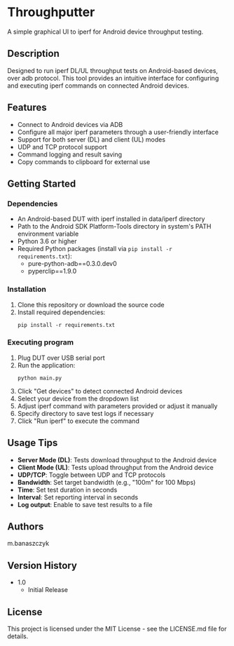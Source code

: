 # Throughputter

A simple graphical UI to iperf for Android device throughput testing.

## Description

Designed to run iperf DL/UL throughput tests on Android-based devices, over adb protocol. This tool provides an intuitive interface for configuring and executing iperf commands on connected Android devices.

## Features

* Connect to Android devices via ADB
* Configure all major iperf parameters through a user-friendly interface
* Support for both server (DL) and client (UL) modes
* UDP and TCP protocol support
* Command logging and result saving
* Copy commands to clipboard for external use

## Getting Started

### Dependencies

* An Android-based DUT with iperf installed in data/iperf directory
* Path to the Android SDK Platform-Tools directory in system's PATH environment variable
* Python 3.6 or higher
* Required Python packages (install via `pip install -r requirements.txt`):
  * pure-python-adb==0.3.0.dev0
  * pyperclip==1.9.0

### Installation

1. Clone this repository or download the source code
2. Install required dependencies:
   ```
   pip install -r requirements.txt
   ```

### Executing program

1. Plug DUT over USB serial port
2. Run the application:
   ```
   python main.py
   ```
3. Click "Get devices" to detect connected Android devices
4. Select your device from the dropdown list
5. Adjust iperf command with parameters provided or adjust it manually
6. Specify directory to save test logs if necessary
7. Click "Run iperf" to execute the command

## Usage Tips

* **Server Mode (DL)**: Tests download throughput to the Android device
* **Client Mode (UL)**: Tests upload throughput from the Android device
* **UDP/TCP**: Toggle between UDP and TCP protocols
* **Bandwidth**: Set target bandwidth (e.g., "100m" for 100 Mbps)
* **Time**: Set test duration in seconds
* **Interval**: Set reporting interval in seconds
* **Log output**: Enable to save test results to a file


## Authors

m.banaszczyk

## Version History

* 1.0
    * Initial Release

## License

This project is licensed under the MIT License - see the LICENSE.md file for details.